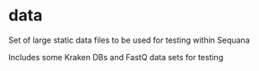 # data
Set of large static data files to be used for testing within Sequana

Includes some Kraken DBs and FastQ data sets for testing
